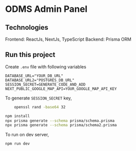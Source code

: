 # ODMS Admin Panel

## Technologies

Frontend: ReactJs, NextJs, TypeScript
Backend: Prisma ORM


## Run this project

Create `.env` file with following variables

```
DATABASE_URL="YOUR_DB_URL"
DATABASE_URL2="POSTGRES_DB_URL"
SESSION_SECRET=GENERATE_CODE_AND_ADD
NEXT_PUBLIC_GOOGLE_MAP_API=YOUR_GOOGLE_MAP_API_KEY
```

To generate `SESSION_SECRET` key,

```bash
    openssl rand -base64 32
```

```bash
npm install
npx prisma generate --schema prisma/schema.prisma   
npx prisma generate --schema prisma/schema2.prisma   
```

To run on dev server,

```bash
npm run dev
```

